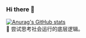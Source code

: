 ### Hi there 👋
[![Anurag's GitHub stats](https://github-readme-stats.vercel.app/api?username=1092682749)](https://github.com/anuraghazra/github-readme-stats)
<br/>
🧐 尝试思考社会运行的底层逻辑。


